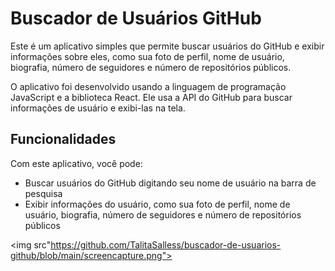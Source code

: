 # Buscador de Usuários GitHub

Este é um aplicativo simples que permite buscar usuários do GitHub e exibir informações sobre eles, como sua foto de perfil, nome de usuário, biografia, número de seguidores e número de repositórios públicos.

O aplicativo foi desenvolvido usando a linguagem de programação JavaScript e a biblioteca React. Ele usa a API do GitHub para buscar informações de usuário e exibi-las na tela.

## Funcionalidades

Com este aplicativo, você pode:

- Buscar usuários do GitHub digitando seu nome de usuário na barra de pesquisa
- Exibir informações do usuário, como sua foto de perfil, nome de usuário, biografia, número de seguidores e número de repositórios públicos

<img src"https://github.com/TalitaSalless/buscador-de-usuarios-github/blob/main/screencapture.png">
